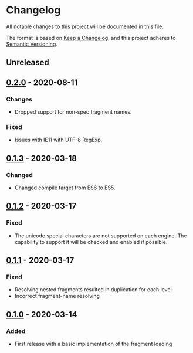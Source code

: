 # Changelog
All notable changes to this project will be documented in this file.

The format is based on [Keep a Changelog](https://keepachangelog.com/en/1.0.0/),
and this project adheres to [Semantic Versioning](https://semver.org/spec/v2.0.0.html).

## Unreleased

## [0.2.0] - 2020-08-11

### Changes
- Dropped support for non-spec fragment names.

### Fixed
- Issues with IE11 with UTF-8 RegExp.

## [0.1.3] - 2020-03-18

### Changed
- Changed compile target from ES6 to ES5.

## [0.1.2] - 2020-03-17

### Fixed
- The unicode special characters are not supported on each engine.
The capability to support it will be checked and enabled if possible.

## [0.1.1] - 2020-03-17

### Fixed
- Resolving nested fragments resulted in duplication for each level
- Incorrect fragment-name resolving

## [0.1.0] - 2020-03-14

### Added
- First release with a basic implementation of the fragment loading

[Unreleased]: https://github.com/deckdom/dynql/compare/v0.2.0...HEAD
[0.2.0]: https://github.com/deckdom/dynql/releases/tag/v0.2.0
[0.1.3]: https://github.com/deckdom/dynql/releases/tag/v0.1.3
[0.1.2]: https://github.com/deckdom/dynql/releases/tag/v0.1.2
[0.1.1]: https://github.com/deckdom/dynql/releases/tag/v0.1.1
[0.1.0]: https://github.com/deckdom/dynql/releases/tag/v0.1.0
